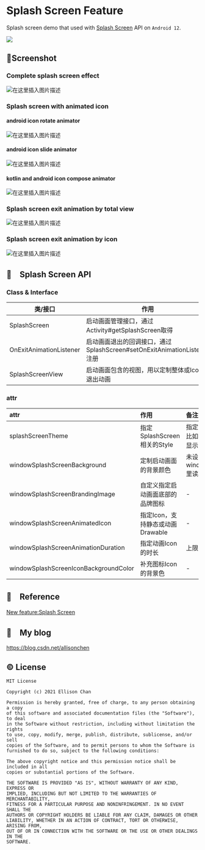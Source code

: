 # Splash Screen Feature
Splash screen demo that used with [Splash Screen](https://developer.android.google.cn/reference/android/window/SplashScreen) API on `Android 12`.

![](https://img-blog.csdnimg.cn/img_convert/06cb7a569e6968912d6a9a369bb486a7.png)

## :camera_flash:Screenshot
### Complete splash screen effect

![在这里插入图片描述](https://p3-juejin.byteimg.com/tos-cn-i-k3u1fbpfcp/fa147a6e37654221aad6b9c0e2dc6c15~tplv-k3u1fbpfcp-zoom-1.image#pic_center)

### Splash screen with animated icon
#### android icon rotate animator
![在这里插入图片描述](https://p3-juejin.byteimg.com/tos-cn-i-k3u1fbpfcp/ddd239d0b1c04df18facac58f140fef6~tplv-k3u1fbpfcp-zoom-1.image#pic_center)

#### android icon slide animator
![在这里插入图片描述](https://p3-juejin.byteimg.com/tos-cn-i-k3u1fbpfcp/a334fb8b87104fde8b455d94087be1c0~tplv-k3u1fbpfcp-zoom-1.image#pic_center)

#### kotlin and android icon compose animator
![在这里插入图片描述](https://p3-juejin.byteimg.com/tos-cn-i-k3u1fbpfcp/b7598d3b251e4e1bae551f435cdec373~tplv-k3u1fbpfcp-zoom-1.image#pic_center)

### Splash screen exit animation by total view

![在这里插入图片描述](https://p3-juejin.byteimg.com/tos-cn-i-k3u1fbpfcp/43a839b5840e4d23a553db2c40fdc01e~tplv-k3u1fbpfcp-zoom-1.image#pic_center)

### Splash screen exit animation by icon

![在这里插入图片描述](https://p3-juejin.byteimg.com/tos-cn-i-k3u1fbpfcp/c17496c976754fd795c7015c265386e8~tplv-k3u1fbpfcp-zoom-1.image#pic_center)


## :orange_book:　Splash Screen API

###  Class & Interface
| 类/接口                 | 作用                                                         |
| ----------------------- | ------------------------------------------------------------ |
| SplashScreen            | 启动画面管理接口，通过Activity#getSplashScreen取得           |
| OnExitAnimationListener | 启动画面退出的回调接口，通过SplashScreen#setOnExitAnimationListener注册 |
| SplashScreenView        | 启动画面包含的视图，用以定制整体或Icon的退出动画             |

### attr

| attr                                  | 作用                             | 备注                                     |
| :------------------------------------ | :------------------------------- | :--------------------------------------- |
| splashScreenTheme                     | 指定SplashScreen相关的Style      | 指定的style有些问题比如brand图片会不显示 |
| windowSplashScreenBackground          | 定制启动画面的背景颜色           | 未设置的话从windowBackground里读取       |
| windowSplashScreenBrandingImage       | 自定义指定启动画面底部的品牌图标 | -                                        |
| windowSplashScreenAnimatedIcon        | 指定Icon，支持静态或动画Drawable | -                                        |
| windowSplashScreenAnimationDuration   | 指定动画Icon的时长               | 上限为1000ms                             |
| windowSplashScreenIconBackgroundColor | 补充图标Icon的背景色             | -                                        |

## :orange_book:　Reference
[New feature:Splash Screen](https://developer.android.google.cn/about/versions/12/features/splash-screen)

## :orange_book:　My blog

<https://blog.csdn.net/allisonchen>

## :copyright: License
```
MIT License

Copyright (c) 2021 Ellison Chan

Permission is hereby granted, free of charge, to any person obtaining a copy
of this software and associated documentation files (the "Software"), to deal
in the Software without restriction, including without limitation the rights
to use, copy, modify, merge, publish, distribute, sublicense, and/or sell
copies of the Software, and to permit persons to whom the Software is
furnished to do so, subject to the following conditions:

The above copyright notice and this permission notice shall be included in all
copies or substantial portions of the Software.

THE SOFTWARE IS PROVIDED "AS IS", WITHOUT WARRANTY OF ANY KIND, EXPRESS OR
IMPLIED, INCLUDING BUT NOT LIMITED TO THE WARRANTIES OF MERCHANTABILITY,
FITNESS FOR A PARTICULAR PURPOSE AND NONINFRINGEMENT. IN NO EVENT SHALL THE
AUTHORS OR COPYRIGHT HOLDERS BE LIABLE FOR ANY CLAIM, DAMAGES OR OTHER
LIABILITY, WHETHER IN AN ACTION OF CONTRACT, TORT OR OTHERWISE, ARISING FROM,
OUT OF OR IN CONNECTION WITH THE SOFTWARE OR THE USE OR OTHER DEALINGS IN THE
SOFTWARE.
```